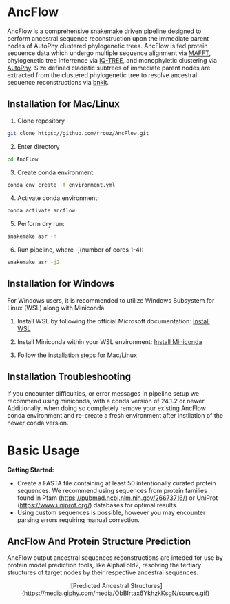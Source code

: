 # AncFlow
AncFlow is a comprehensive snakemake driven pipeline designed to perform ancestral sequence reconstruction upon the immediate parent nodes of AutoPhy clustered phylogenetic trees. AncFlow is fed protein sequence data which undergo multiple sequence alignment via [MAFFT](https://github.com/GSLBiotech/mafft), phylogenetic tree inferrence via [IQ-TREE](https://github.com/iqtree/iqtree2), and monophyletic clustering via [AutoPhy](https://github.com/aortizsax/autophy). Size defined cladistic subtrees of immediate parent nodes are extracted from the clustered phylogenetic tree to resolve ancestral sequence reconstructions via [bnkit](https://github.com/bodenlab/bnkit).

## Installation for Mac/Linux
1. Clone repository
```bash
git clone https://github.com/rrouz/AncFlow.git
```

2. Enter directory
```bash
cd AncFlow
```

3. Create conda environment:
```bash
conda env create -f environment.yml
```

4. Activate conda environment:
```bash
conda activate ancflow
```

5. Perform dry run:
```bash
snakemake asr -n
```

6. Run pipeline, where -j(number of cores 1-4):
```bash
snakemake asr -j2
```

## Installation for Windows
For Windows users, it is recommended to utilize Windows Subsystem for Linux (WSL) along with Miniconda. 


1. Install WSL by following the official Microsoft documentation: [Install WSL](https://docs.microsoft.com/en-us/windows/wsl/install)

2. Install Miniconda within your WSL environment: [Install Miniconda](https://conda.io/projects/conda/en/latest/user-guide/install/windows.html)

3. Follow the installation steps for Mac/Linux


## Installation Troubleshooting
If you encounter difficulties, or error messages in pipeline setup we recommend using miniconda, with a conda version of 24.1.2 or newer. Additionally, when doing so completely remove your existing AncFlow conda environment and re-create a fresh environment after instllation of the newer conda version. 

# Basic Usage

**Getting Started:**

* Create a FASTA file containing at least 50 intentionally curated protein sequences. We recommend using sequences from protein families found in Pfam (https://pubmed.ncbi.nlm.nih.gov/26673716/) or UniProt (https://www.uniprot.org/) databases for optimal results.
* Using custom sequences is possible, however you may encounter parsing errors requiring manual correction.

## AncFlow And Protein Structure Prediction
AncFlow output ancestral sequences reconstructions are inteded for use by protein model prediction tools, like AlphaFold2, resolving the tertiary  structures of target nodes by their respective ancestral sequences.
<div style="text-align: center;">
    ![Predicted Ancestral Structures](https://media.giphy.com/media/ObBIrtax6YkhzkKsgN/source.gif)
</div>


